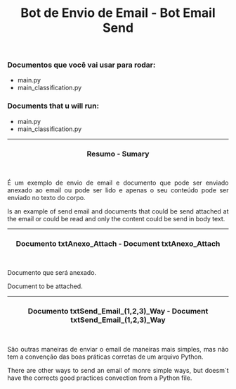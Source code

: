 <!--=====Titulo - Title=====-->
<div align="center">
  <h1>Bot de Envio de Email - Bot Email Send<br><br></h1>
</div>
<!--=====Titulo - Title=====-->
<!--=====Documentos Principais - Main Documents====-->
<div>
  <h3>Documentos que você vai usar para rodar:</h3>
  <ul>
    <li>main.py</li>
    <li>main_classification.py</li>
  </ul>
  <h3>Documents that u will run:</h3>
  <ul>
    <li>main.py</li>
    <li>main_classification.py</li>
  </ul>
</div>
<hr>
<!--=====Documentos Principais - Main Documents====-->
<!--=====Resumo - Summary====-->
<h3 align="center">Resumo - Sumary</h3>
<br>
<div align="justify">
  <p>É um exemplo de envio de email e documento que pode ser enviado anexado ao email ou pode ser lido e apenas o seu conteúdo pode ser enviado no texto do corpo.</p>
  <p>Is an example of send email and documents that could be send attached at the email or could be read and only the content could be send in body text.</p>
</div>
<hr>
<!--=====Resumo - Summary====-->
<!--=====Documento txtAnexo_Attach - Document txtAnexo_Attach====-->
<h3 align="center">Documento txtAnexo_Attach - Document txtAnexo_Attach</h3>
<br>
<div align="justify">
  <p>Documento que será anexado.</p>
  <p>Document to be attached.</p>
</div>
<hr>
<!--=====Documento txtAnexo_Attach - Document txtAnexo_Attach====-->
<!--=====Documento txtSend_Email_(1,2,3)_Way - Document txtSend_Email_(1,2,3)_Way====-->
<h3 align="center">Documento txtSend_Email_(1,2,3)_Way - Document txtSend_Email_(1,2,3)_Way</h3>
<br>
<div align="justify">
  <p>São outras maneiras de enviar o email de maneiras mais simples, mas não tem a convenção das boas práticas corretas de um arquivo Python.</p>
  <p>There are other ways to send an email of monre simple ways, but doesm´t have the corrects good practices convection from a Python file.</p>
</div>
<!--=====Documento txtSend_Email_(1,2,3)_Way - Document txtSend_Email_(1,2,3)_Way====-->
